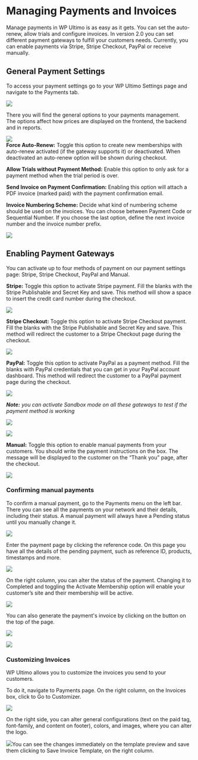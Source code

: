 # Managing Payments and Invoices

Manage payments in WP Ultimo is as easy as it gets. You can set the auto-renew, allow trials and configure invoices. In version 2.0 you can set different payment gateways to fulfill your customers needs. Currently, you can enable payments via Stripe, Stripe Checkout, PayPal or receive manually.

## General Payment Settings

To access your payment settings go to your WP Ultimo Settings page and navigate to the Payments tab.

![](https://wp-ultimo-space.fra1.cdn.digitaloceanspaces.com/hs-file-FMFCBQ03jj.png)

There you will find the general options to your payments management.  
The options affect how prices are displayed on the frontend, the backend and in reports.

![](https://wp-ultimo-space.fra1.cdn.digitaloceanspaces.com/hs-file-0qiSSeZUrw.png)  
**Force Auto-Renew:** Toggle this option to create new memberships with auto-renew activated (if the gateway supports it) or deactivated. When deactivated an auto-renew option will be shown during checkout.

**Allow Trials without Payment Method:** Enable this option to only ask for a payment method when the trial period is over.

**Send Invoice on Payment Confirmation:** Enabling this option will attach a PDF invoice (marked paid) with the payment confirmation email.

**Invoice Numbering Scheme:** Decide what kind of numbering scheme should be used on the invoices. You can choose between Payment Code or Sequential Number. If you choose the last option, define the next invoice number and the invoice number prefix.

![](https://wp-ultimo-space.fra1.cdn.digitaloceanspaces.com/hs-file-iT6fhrbw0Y.png)

## Enabling Payment Gateways

You can activate up to four methods of payment on our payment settings page: Stripe, Stripe Checkout, PayPal and Manual.

**Stripe:** Toggle this option to activate Stripe payment. Fill the blanks with the Stripe Publishable and Secret Key and save. This method will show a space to insert the credit card number during the checkout.

![](https://wp-ultimo-space.fra1.cdn.digitaloceanspaces.com/hs-file-ILRw0MlWJw.png)

**Stripe Checkout:** Toggle this option to activate Stripe Checkout payment. Fill the blanks with the Stripe Publishable and Secret Key and save. This method will redirect the customer to a Stripe Checkout page during the checkout.

![](https://wp-ultimo-space.fra1.cdn.digitaloceanspaces.com/hs-file-Qjt6371Y6i.png)

**PayPal:** Toggle this option to activate PayPal as a payment method. Fill the blanks with PayPal credentials that you can get in your PayPal account dashboard. This method will redirect the customer to a PayPal payment page during the checkout.

![](https://wp-ultimo-space.fra1.cdn.digitaloceanspaces.com/hs-file-LUHL1QLZOD.png)

_**Note:** you can activate Sandbox mode on all these gateways to test if the payment method is working_

![](https://wp-ultimo-space.fra1.cdn.digitaloceanspaces.com/hs-file-DRymmzOvY3.png)

![](https://wp-ultimo-space.fra1.cdn.digitaloceanspaces.com/hs-file-E2xQUGWrTT.png)

**Manual:** Toggle this option to enable manual payments from your customers. You should write the payment instructions on the box. The message will be displayed to the customer on the “Thank you” page, after the checkout.

![](https://wp-ultimo-space.fra1.cdn.digitaloceanspaces.com/hs-file-cJiNLmbwJC.png)

### Confirming manual payments

To confirm a manual payment, go to the Payments menu on the left bar. There you can see all the payments on your network and their details, including their status. A manual payment will always have a Pending status until you manually change it.

![](https://wp-ultimo-space.fra1.cdn.digitaloceanspaces.com/hs-file-A36lX76aJs.png)

Enter the payment page by clicking the reference code. On this page you have all the details of the pending payment, such as reference ID, products, timestamps and more.

![](https://wp-ultimo-space.fra1.cdn.digitaloceanspaces.com/hs-file-BG4unpR9B1.png)

On the right column, you can alter the status of the payment. Changing it to Completed and toggling the Activate Membership option will enable your customer’s site and their membership will be active.

![](https://wp-ultimo-space.fra1.cdn.digitaloceanspaces.com/hs-file-Fo979Vpbco.png)

You can also generate the payment's invoice by clicking on the button on the top of the page.

![](https://wp-ultimo-space.fra1.cdn.digitaloceanspaces.com/hs-file-5Z77YxPR48.png)

![](https://wp-ultimo-space.fra1.cdn.digitaloceanspaces.com/hs-file-TRfMFpzH2z.png)

### 

### Customizing Invoices

WP Ultimo allows you to customize the invoices you send to your customers.

To do it, navigate to Payments page. On the right column, on the Invoices box, click to Go to Customizer.

![](https://wp-ultimo-space.fra1.cdn.digitaloceanspaces.com/hs-file-5MqAivRwR8.png)

On the right side, you can alter general configurations (text on the paid tag, font-family, and content on footer), colors, and images, where you can alter the logo.

![](https://wp-ultimo-space.fra1.cdn.digitaloceanspaces.com/hs-file-Zu0WkcoWF2.png)You can see the changes immediately on the template preview and save them clicking to Save Invoice Template, on the right column.
